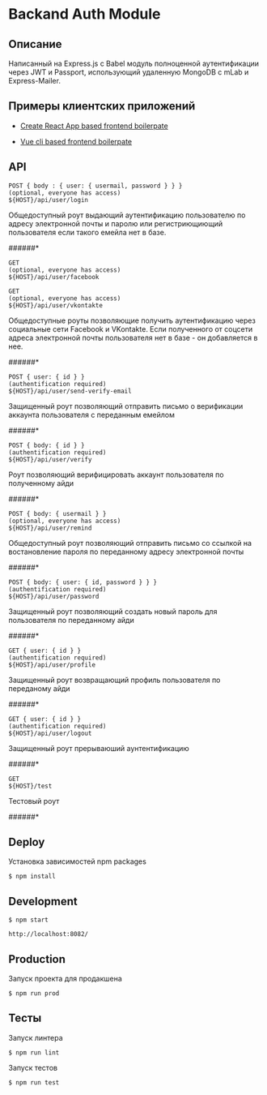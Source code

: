 Backand Auth Module
===================

Описание
--------

Написанный на Express.js с Babel модуль полноценной аутентификации через JWT и Passport, использующий удаленную MongoDB с mLab и Express-Mailer.


Примеры клиентских приложений
-----------------------------

* [Create React App based frontend boilerpate](https://github.com/ushliypakostnik/react-auth)

* [Vue cli based frontend boilerpate](https://github.com/ushliypakostnik/vue-auth)


API
---

    POST { body : { user: { usermail, password } } }
    (optional, everyone has access)
    ${HOST}/api/user/login

Общедоступный роут выдающий аутентификацию пользователю по адресу электронной почты и паролю или регистриющиющий пользователя если такого емейла нет в базе.

######*

    GET
    (optional, everyone has access)
    ${HOST}/api/user/facebook

    GET
    (optional, everyone has access)
    ${HOST}/api/user/vkontakte

Общедоступные роуты позволяющие получить аутентификацию через социальные сети Facebook и VKontakte. Если полученного от соцсети адреса электронной почты пользователя нет в базе - он добавляется в нее.

######*

    POST { user: { id } }
    (authentification required)
    ${HOST}/api/user/send-verify-email

Защищенный роут позволяющий отправить письмо о верификации аккаунта пользователя с переданным емейлом

######*

    POST { body: { id } }
    (authentification required)
    ${HOST}/api/user/verify

Роут позволяющий верифицировать аккаунт пользователя по полученному айди

######*

    POST { body: { usermail } }
    (optional, everyone has access)
    ${HOST}/api/user/remind

Общедоступный роут позволяющий отправить письмо со ссылкой на востановление пароля по переданному адресу электронной почты

######*

    POST { body: { user: { id, password } } }
    (authentification required)
    ${HOST}/api/user/password

Защищенный роут позволяющий создать новый пароль для пользователя по переданному айди

######*

    GET { user: { id } }
    (authentification required)
    ${HOST}/api/user/profile

Защищенный роут возвращающий профиль пользователя по переданому айди

######*

    GET { user: { id } }
    (authentification required)
    ${HOST}/api/user/logout

Защищенный роут прерываюший аунтентификацию

######*

    GET
    ${HOST}/test

Тестовый роут

######*

Deploy
------

Установка зависимостей npm packages

    $ npm install

Development
-----------

    $ npm start

    http://localhost:8082/

Production
----------

Запуск проекта для продакшена

    $ npm run prod

Тесты
-----

Запуск линтера

    $ npm run lint

Запуск тестов

    $ npm run test
